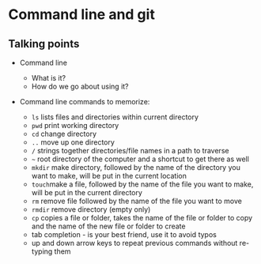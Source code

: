 # Command line and git

## Talking points
- Command line
	- What is it?
	- How do we go about using it?

- Command line commands to memorize:
    - `ls` lists files and directories within current directory
    - `pwd` print working directory
    - `cd` change directory
    - `..` move up one directory
    - `/` strings together directories/file names in a path to traverse
    - `~` root directory of the computer and a shortcut to get there as well
    - `mkdir` make directory, followed by the name of the directory you want to make, will be put in the current location
    - `touch`make a file, followed by the name of the file you want to make, will be put in the current directory
    - `rm` remove file followed by the name of the file you want to move
    - `rmdir` remove directory (empty only)
    - `cp` copies a file or folder, takes the name of the file or folder to copy and the name of the new file or folder to create
    - tab completion - is your best friend, use it to avoid typos
    - up and down arrow keys to repeat previous commands without re-typing them